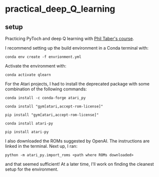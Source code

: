 # practical_deep_Q_learning

## setup

 Practicing PyToch and deep Q learning with [Phil Taber's course](https://www.udemy.com/course/deep-q-learning-from-paper-to-code/).  

I recommend setting up the build environment in a Conda terminal with:

```conda env create -f envrionment.yml```

Activate the environment with:

```conda activate qlearn```

For the Atari projects, I had to install the deprecated package with some combination of the following commands:

```conda install -c conda-forge atari_py```

```conda install "gym[atari,accept-rom-license]"```

```pip install "gym[atari,accept-rom-license]"```

```conda install atari-py```

```pip install atari-py```

I also downloaded the ROMs suggested by OpenAI.  The instructions are linked in the terminal.  Next up, I ran:

```python -m atari_py.import_roms <path where ROMs downloaded>```

and that seemed sufficient!  At a later time, I'll work on finding the cleanest setup for the environment.  